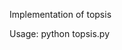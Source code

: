 Implementation of topsis

Usage: python topsis.py <InputDataFile> <Weights> <Impacts> <ResultFileName>
